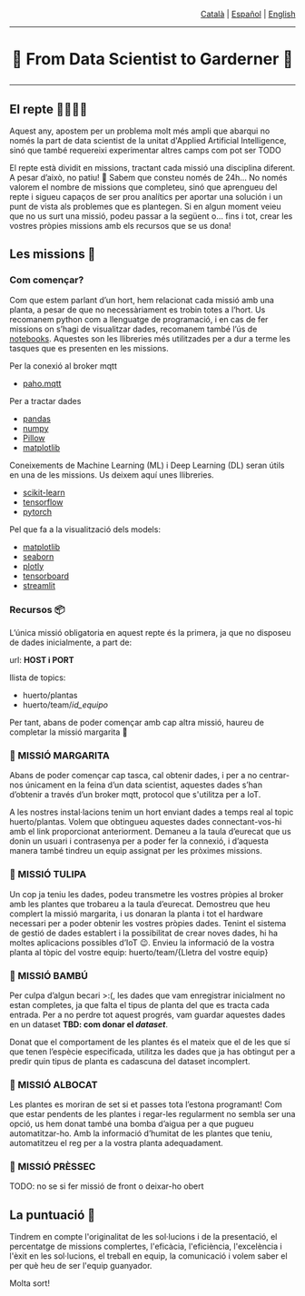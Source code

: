<p align="right"><a href="https://github.com/Applied-Artificial-Intelligence-Eurecat/hackeps/blob/main/README.md">Català</a> | <a href="https://github.com/Applied-Artificial-Intelligence-Eurecat/hackeps/blob/main/README-es.md">Español</a> | <a href="https://github.com/Applied-Artificial-Intelligence-Eurecat/hackeps/blob/main/README-en.md">English</a></p>

-----

<h1 align="center">

🔬 From Data Scientist to Garderner 🌱

</h1>

-----

## El repte 👨‍🔬👩‍🔬

Aquest any, apostem per un problema molt més ampli que abarqui no només la part de data scientist de la unitat d'Applied Artificial Intelligence, sinó que també requereixi experimentar altres camps com pot ser TODO

El repte està dividit en missions, tractant cada missió una disciplina diferent. A pesar d’això, no patiu! 🥴 Sabem que consteu només de 24h… No només valorem el nombre de missions que completeu, sinó que aprengueu del repte i sigueu capaços de ser prou analítics per aportar una solución i un punt de vista als problemes que es plantegen. Si en algun moment veieu que no us surt una missió, podeu passar a la següent o… fins i tot, crear les vostres pròpies missions amb els recursos que se us dona!


## Les missions 🎨

### Com començar?

Com que estem parlant d’un hort, hem relacionat cada missió amb una planta, a pesar de que no necessàriament es trobin totes a l‘hort. 
Us recomanem python com a llenguatge de programació, i en cas de fer missions on s’hagi de visualitzar dades, recomanem també l’ús de [notebooks](https://jupyter.org/). Aquestes son les llibreries més utilitzades per a dur a terme les tasques que es presenten en les missions.

Per la conexió al broker mqtt

- [paho.mqtt](https://pypi.org/project/paho-mqtt/)
  
Per a tractar dades

- [pandas](https://pandas.pydata.org/)
- [numpy](https://numpy.org/)
- [Pillow](https://pypi.org/project/Pillow/)
- [matplotlib](https://pypi.org/project/matplotlib/)

Coneixements de Machine Learning (ML) i Deep Learning (DL) seran útils en una de les missions. Us deixem aquí unes
llibreries.

- [scikit-learn](https://scikit-learn.org/stable/install.html)
- [tensorflow](https://www.tensorflow.org/)
- [pytorch](https://pytorch.org/)

Pel que fa a la visualització dels models:

- [matplotlib](https://pypi.org/project/matplotlib/)
- [seaborn](https://seaborn.pydata.org/)
- [plotly](https://plotly.com/)
- [tensorboard](https://www.tensorflow.org/tensorboard)
- [streamlit](https://streamlit.io/)

### Recursos 📦
L’única missió obligatoria en aquest repte és la primera, ja que no disposeu de dades inicialmente, a part de:

url: **HOST i PORT**

llista de topics:
- huerto/plantas
- huerto/team/_id_equipo_
  
Per tant, abans de poder començar amb cap altra missió, haureu de completar la missió margarita 🌼

### 🌼 MISSIÓ MARGARITA 
Abans de poder començar cap tasca, cal obtenir dades, i per a no centrar-nos únicament en la feina d’un data scientist, aquestes dades s’han d’obtenir a través d’un broker mqtt, protocol que s'utilitza per a IoT.

A les nostres instal·lacions tenim un hort enviant dades a temps real al topic huerto/plantas. Volem que obtingueu aquestes dades connectant-vos-hi amb el link proporcionat anteriorment. Demaneu a la taula d’eurecat que us donin un usuari i contrasenya per a poder fer la connexió, i d’aquesta manera també tindreu un equip assignat per les pròximes missions.

### 🌷 MISSIÓ TULIPA
Un cop ja teniu les dades, podeu transmetre les vostres pròpies al broker amb les plantes que trobareu a la taula d’eurecat. Demostreu que heu complert la missió margarita, i us donaran la planta i tot el hardware necessari per a poder obtenir les vostres pròpies dades. Tenint el sistema de gestió de dades establert i la possibilitat de crear noves dades, hi ha moltes aplicacions possibles d’IoT 😉. Envieu la informació de la vostra planta al tòpic del vostre equip: huerto/team/{Lletra del vostre equip}

### 🎋 MISSIÓ BAMBÚ
Per culpa d’algun becari >:(, les dades que vam enregistrar inicialment no estan completes, ja que falta el tipus de planta del que es tracta cada entrada. Per a no perdre tot aquest progrés, vam guardar aquestes dades en un dataset **TBD: com donar el _dataset_**.

Donat que el comportament de les plantes és el mateix que el de les que sí que tenen l’espècie especificada, utilitza les dades que ja has obtingut per a predir quin tipus de planta es cadascuna del dataset incomplert. 

### 🥑 MISSIÓ ALBOCAT
Les plantes es moriran de set si et passes tota l’estona programant! Com que estar pendents de les plantes i regar-les regularment no sembla ser una opció, us hem donat també una bomba d’aigua per a que pugueu automatitzar-ho. Amb la informació d’humitat de les plantes que teniu, automatitzeu el reg per a la vostra planta adequadament.

### 🍑 MISSIÓ PRÈSSEC
TODO: no se si fer missió de front o deixar-ho obert


## La puntuació 👀

Tindrem en compte l'originalitat de les sol·lucions i de la presentació, el percentatge de missions complertes,
l'eficàcia, l'eficiència, l'excelència i l'èxit en les sol·lucions, el treball en equip, la comunicació i volem saber el
per què heu de ser l'equip guanyador.

Molta sort!
